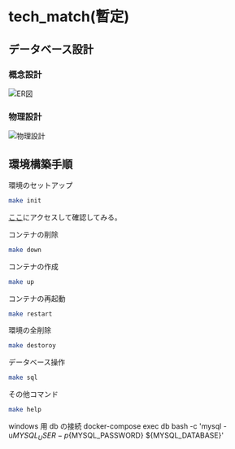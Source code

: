 # tech_match(暫定)

## データベース設計

### 概念設計

![ER図](https://github.com/schnell3526/tech_match/blob/figure/db.png?raw=true)

### 物理設計

![物理設計](https://github.com/schnell3526/tech_match/blob/figure/db2.png?raw=true)

## 環境構築手順

環境のセットアップ

```bash
make init
```

[ここ](http://127.0.0.1:8080/)にアクセスして確認してみる。

コンテナの削除

```bash
make down
```

コンテナの作成

```bash
make up
```

コンテナの再起動

```bash
make restart
```

環境の全削除

```bash
make destoroy
```

データベース操作

```bash
make sql
```

その他コマンド

```bash
make help
```

windows 用 db の接続
docker-compose exec db bash -c 'mysql -u${MYSQL_USER} -p${MYSQL_PASSWORD} ${MYSQL_DATABASE}'

